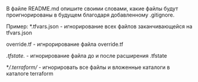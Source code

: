 В файле README.md опишите своими словами, какие файлы будут проигнорированы в будущем благодаря добавленному .gitignore.

Пример:
*.tfvars.json - игнорирование всех файлов заканчивающейся на tfvars.json

override.tf - игнрорирование файла override.tf

*.tfstate.* - игнорирование файла до и после расширения .tfstate

 **/.terraform/* - игнорировать все файлы и вложенные каталоги в каталоге terraform
